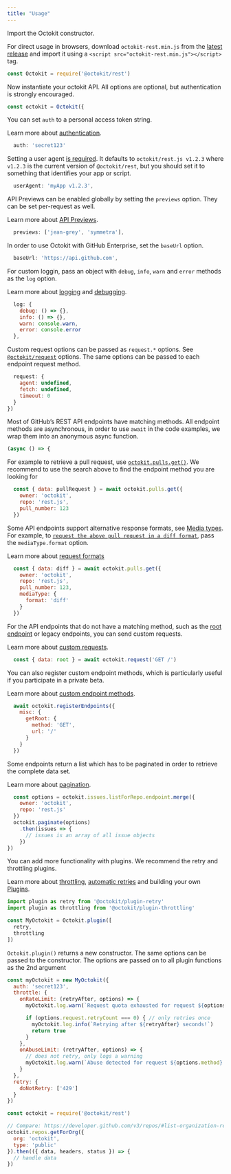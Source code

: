 ```yaml
---
title: "Usage"
---
```


Import the Octokit constructor.

For direct usage in browsers, download `octokit-rest.min.js` from the [latest release](https://github.com/octokit/rest.js/releases/latest) and import it using a `<script src="octokit-rest.min.js"></script>` tag.

```js
const Octokit = require('@octokit/rest')
```

Now instantiate your octokit API. All options are optional, but authentication is strongly encouraged.

```js
const octokit = Octokit({
```

You can set `auth` to a personal access token string.

Learn more about [authentication](#authentication).

```js
  auth: 'secret123'
```

Setting a user agent [is required](https://developer.github.com/v3/#user-agent-required). It defaults to `octokit/rest.js v1.2.3` where `v1.2.3` is the current version of `@octokit/rest`, but you should set it to something that identifies your app or script.

```js
  userAgent: 'myApp v1.2.3',
```

API Previews can be enabled globally by setting the `previews` option. They can be set per-request as well.

Learn more about [API Previews](#previews).

```js
  previews: ['jean-grey', 'symmetra'],
```

In order to use Octokit with GitHub Enterprise, set the `baseUrl` option.

```js
  baseUrl: 'https://api.github.com',
```

For custom loggin, pass an object with `debug`, `info`, `warn` and `error` methods as the `log` option.

Learn more about [logging](#logging) and [debugging](#debug).

```js
  log: {
    debug: () => {},
    info: () => {},
    warn: console.warn,
    error: console.error
  },
```

Custom request options can be passed as `request.*` options. See [`@octokit/request`](https://www.npmjs.com/package/@octokit/request#octokitrequest) options. The same options can be passed to each endpoint request method.

```js
  request: {
    agent: undefined,
    fetch: undefined,
    timeout: 0
  }
})
```

Most of GitHub’s REST API endpoints have matching methods. All endpoint methods are asynchronous, in order to use `await` in the code examples, we wrap them into an anonymous async function.

```js
(async () => {
```

For example to retrieve a pull request, use [`octokit.pulls.get()`](#octokit-routes-pulls-get). We recommend to use the search above to find the endpoint method you are looking for

```js
  const { data: pullRequest } = await octokit.pulls.get({
    owner: 'octokit',
    repo: 'rest.js',
    pull_number: 123
  })
```

Some API endpoints support alternative response formats, see [Media types](https://developer.github.com/v3/media/). For example, to [`request the above pull request in a diff format`](https://developer.github.com/v3/media/#diff), pass the `mediaType.format` option.

Learn more about [request formats](#request-formats)

```js
  const { data: diff } = await octokit.pulls.get({
    owner: 'octokit',
    repo: 'rest.js',
    pull_number: 123,
    mediaType: {
      format: 'diff'
    }
  })
```

For the API endpoints that do not have a matching method, such as the [root endpoint](https://developer.github.com/v3/#root-endpoint) or legacy endpoints, you can send custom requests.

Learn more about [custom requests](#custom-requests).

```js
  const { data: root } = await octokit.request('GET /')
```

You can also register custom endpoint methods, which is particularly useful if you participate in a private beta. 

Learn more about [custom endpoint methods](#custom-endpoint-methods).

```js
  await octokit.registerEndpoints({
    misc: {
      getRoot: {
        method: 'GET',
        url: '/'
      }
    }
  })
```

Some endpoints return a list which has to be paginated in order to retrieve the complete data set.

Learn more about [pagination](#pagination).

```js
  const options = octokit.issues.listForRepo.endpoint.merge({
    owner: 'octokit',
    repo: 'rest.js'
  })
  octokit.paginate(options)
    .then(issues => {
      // issues is an array of all issue objects
    })
})
```

You can add more functionality with plugins. We recommend the retry and throttling plugins.

Learn more about [throttling](#throttling), [automatic retries](#automatic-retries) and building your own [Plugins](#plugins).

```js
import plugin as retry from '@octokit/plugin-retry'
import plugin as throttling from '@octokit/plugin-throttling'

const MyOctokit = Octokit.plugin([
  retry,
  throttling
])
```

`Octokit.plugin()` returns a new constructor. The same options can be passed to the constructor. The options are passed on to all plugin functions as the 2nd argument

```js
const myOctokit = new MyOctokit({
  auth: 'secret123',
  throttle: {
    onRateLimit: (retryAfter, options) => {
      myOctokit.log.warn(`Request quota exhausted for request ${options.method} ${options.url}`)

      if (options.request.retryCount === 0) { // only retries once
        myOctokit.log.info(`Retrying after ${retryAfter} seconds!`)
        return true
      }
    },
    onAbuseLimit: (retryAfter, options) => {
      // does not retry, only logs a warning
      myOctokit.log.warn(`Abuse detected for request ${options.method} ${options.url}`)
    }
  },
  retry: {
    doNotRetry: ['429']
  }
})
```









```js
const octokit = require('@octokit/rest')

// Compare: https://developer.github.com/v3/repos/#list-organization-repositories
octokit.repos.getForOrg({
  org: 'octokit',
  type: 'public'
}).then(({ data, headers, status }) => {
  // handle data
})
```

